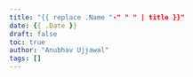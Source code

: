 ```yaml
---
title: "{{ replace .Name "-" " " | title }}"
date: {{ .Date }}
draft: false
toc: true
author: "Anubhav Ujjawal"
tags: []
---
```



